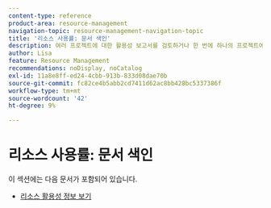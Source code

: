 ```yaml
---
content-type: reference
product-area: resource-management
navigation-topic: resource-management-navigation-topic
title: '리소스 사용률: 문서 색인'
description: 여러 프로젝트에 대한 활용성 보고서를 검토하거나 한 번에 하나의 프로젝트에 대해서만 자원 활용성을 분석할 수 있습니다.
author: Lisa
feature: Resource Management
recommendations: noDisplay, noCatalog
exl-id: 11a8e8ff-ed24-4cbb-913b-833d08dae70b
source-git-commit: fc82ce4b5abb2cd7411d62ac8bb428bc5337386f
workflow-type: tm+mt
source-wordcount: '42'
ht-degree: 9%

---
```


# 리소스 사용률: 문서 색인

<!--Audited: 6/2025-->

이 섹션에는 다음 문서가 포함되어 있습니다.

* [리소스 활용성 정보 보기](../../resource-mgmt/resource-utilization/view-utilization-information.md)
